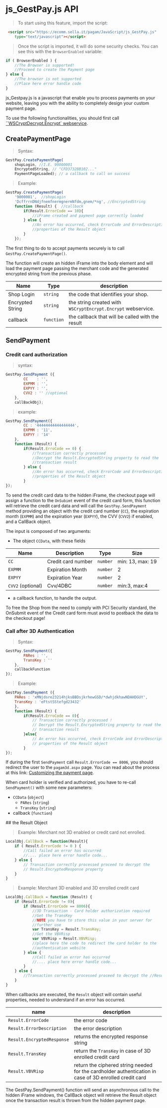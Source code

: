 # js_GestPay.js API

> To start using this feature, import the script:

```html
 <script src="https://ecomm.sella.it/pagam/JavaScript/js_GestPay.js"
  	type="text/javascript"></script>
```

> Once the script is imported, it will do some security checks. You can see this with the `BrowserEnabled` variable: 

```javascript
if ( BrowserEnabled ) {
	//The Browser is supported! 
	//Proceed to create the Payment page
} else {
	//The browser is not supported 
	//Place here error handle code
}
```

js_Gestpay.js is a javascript that enable you to process payments on your website, leaving you with the ability to completely design your custom payment page. 

To use the following functionalities, you should first call [``WSCryptDecrypt.Encrypt` webservice](#encrypt). 

## CreatePaymentPage

> Syntax: 

```javascript
GestPay.CreatePaymentPage(
	shopLogin, //I.E. 90000001
	EncryptedString, // "CFD3732BB102..." 
	PaymentPageLoaded); // a callback to call on success
```

> Example: 

```javascript
GestPay.CreatePaymentPage(
	'9000001',  //shopLogin
	'DcffrrnDNdjfnemfnermgnermNfdm,gnem/*ng', //EncryptedString 
	function (Result) {  //callback 
		if(Result.ErrorCode == 10){ 
			//iFrame created and payment page correctly loaded
		} else {
			//An error has occurred, check ErrorCode and ErrorDescription
			//properties of the Result object
		} 
	});
```

The first thing to do to accept payments securely is to call `GestPay.CreatePaymentPage()`.

The function will create an hidden iFrame into the body element and will load the payment page passing the merchant code and the generated encrypted string from the previous phase. 

Name | Type | description
-----|------| -------------
Shop Login | `string` | the code that identifies your shop. 
Encrypted String | `string` | the string created with `WSCryptEncrypt.Encrypt` webservice. 
callback | `function` | the callback that will be called with the result

## SendPayment

### Credit card authorization 

> syntax: 

```javascript
GestPay.SendPayment ({ 
		CC    : '', 
		EXPMM : '', 
		EXPYY : '', 
		CVV2 : '' //optional 
	},
	callBackObj);
```

> example:

```javascript
GestPay.SendPayment({
		CC : '44444444444444444', 
		EXPMM : '11',
		EXPYY : '14' 
	},
	function (Result) {
		if(Result.ErroCode == 0) {
			//Transaction correctly processed
			//Decrypt the Result.EncryptedString property to read the 
			//transaction result
		} else {
			//An error has occurred, check ErrorCode and ErrorDescription 
			//properties of the Result object
		}
});
```

To send the credit card data to the hidden iFrame, the checkout page will assign a function to the `OnSubimt` event of the credit card form, this function will retrieve the credit card data and will call the `GestPay.SendPayment` method providing an object with the credit card number (`CC`), the expiration month (`EXPMM`) and the expiration year (`EXPYY`), the CVV (`CVV2`) if enabled, and a CallBack object. 

The input is composed of two arguments: 

- The object `CCData`, with these fields

Name | Description | Type | Size 
---- | ----------- | ---- | ----
`CC`   | Credit card number | `number` | min: 13, max: 19 
`EXPMM` | Expiration Month | `number` | 2
`EXPYY` | Expiration Year | `number` | 2
`CVV2` (optional) | Cvv/4DBC | `number` | min:3, max:4 

- a callback function, to handle the output. 

<aside class="warning">To free the Shop from the need to comply with PCI Security standard, the OnSubmit event of the Credit card form must avoid to postback the data to the checkout page! </aside>

### Call after 3D Authentication 

> Syntax: 

```javascript
GestPay.SendPayment({
		PARes : '', 
		TransKey : ''
	},  
	callbackFunction
});
```

> Example:

```javascript
GestPay.SendPayment ({
	PARes : 'xMNjdsre23214hjksBBDsjkrhewGSD/*dwhjdkhawNDAHDGUY', 
	TransKey : 'eFtstSStefgd23432'
	},
	function (Result) {
		if(Result.ErroCode == 0){
			// Transaction correctly processed ! 
			// Decrypt the Result.EncryptedString property to read the 
			// transaction result
		}else{
			// An error has occurred, check ErrorCode and ErrorDescription
			// properties of the Result object
		}
});
``` 

If during the first `SendPayment` call `Result.ErrorCode == 8006`, you should redirect the user to the `pagam3d.aspx` page. You can read about the process at this link: [Customizing the payment page](https://hype-app.github.io/gestpay-doc/pay/customizing-the-payment-page.html). 


When card holder is verified and authorized, you have to re-call `SendPayment()` with some new parameters: 

- `CCData` (`object`)
	- `PARes` (`string`)
	- `TransKey` (`string`)
- callback (`function`) 


## the Result Object 

> Example: Merchant not 3D enabled or credit card not enrolled. 

```javascript
LocalObj.CallBack = function(Result){ 
	if ( Result.ErrorCode != 0 ) {
		//Call failed an error has occurred 
		//.... place here error handle code...
	} else {
 		// Transaction correctly processed proceed to decrypt the
		// Result.EncryptedResponse property
	} 
}
```

> Example: Merchant 3D enabled and 3D enrolled credit card

```javascript
LocalObj.CallBack = function (Result) { 
	if (Result.ErrorCode != 0){
		if (Result.ErrorCode == 8006){
			//3D Transaction - Card holder authorization required 
			//Get the TransKey
			//NOTE you have to store this value in your server for 
			//further use
			var TransKey = Result.TransKey;
			//Get the VBVRisp
			var VBVRisp = Result.VBVRisp;
			//place here the code to redirect the card holder to the 
			//authentication website
		} else {
			//Call failed an error has occurred 
			//.... place here error handle code...
		} 
	} else {
		//Transaction correctly processed proceed to decrypt the //Result.EncryptedResponse property
	}
}
```


When callbacks are executed, the `Result` object will contain useful properties, needed to understand if an error has occurred.

| name | description |
| ---- | ----------- | 
| `Result.ErrorCode` | the error code |
| `Result.ErrorDescription` | the error description |
| `Result.EncryptedResponse` | returns the encrypted response string |
| `Result.TransKey` | return the `TransKey` in case of 3D enrolled credit card |
| `Result.VBVRisp` | return the ciphered string needed for the cardholder authentication in case of 3D enrolled credit card |

The GestPay.SendPayment() function will send an asynchronous call to the hidden iFrame windows, the CallBack object will retrieve the Result object once the transaction result is thrown from the hidden payment page.

